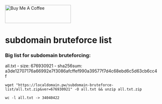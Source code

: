 <a href="https://www.buymeacoffee.com/cujanovic" target="_blank"><img src="https://cdn.buymeacoffee.com/buttons/v2/default-yellow.png" alt="Buy Me A Coffee" style="height: 60px !important;width: 217px !important;" ></a>

# subdomain bruteforce list

### Big list for subdomain bruteforcing:
all.txt - size: 676930921 - sha256sum: a3de12707176a66992e7f3086afcffef990a39577f7d4c68ebd6c5d63cb6cc4f

`wget "https://localdomain.pw/subdomain-bruteforce-list/all.txt.zip&ver=676930921" -O all.txt && unzip all.txt.zip`

`wc -l all.txt -> 34040422`
